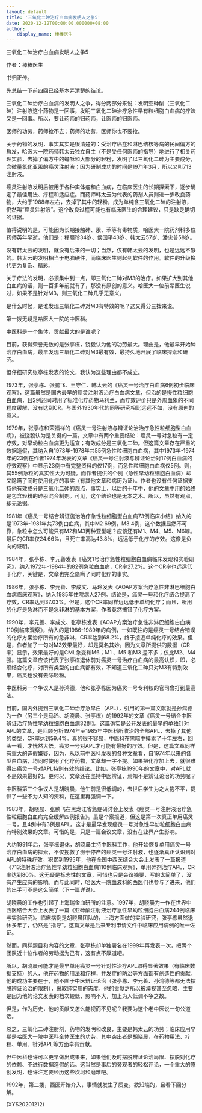 ```yaml
---
layout: default
title: '三氧化二砷治疗白血病发明人之争5'
date: 2020-12-12T00:00:00.000000+08:00
author:
    display_name: 棒棒医生
---
```


三氧化二砷治疗白血病发明人之争5

作者：棒棒医生

书归正传。

先总结一下前四回已经基本弄清楚的结论。

三氧化二砷治疗白血病的发明人之争，得分两部分来说：发明亚砷酸（三氧化二砷）注射液这个药物是一回事，发明三氧化二砷治疗急性早有粒细胞白血病的疗法又是一回事。所以，要让药师的归药师，让医师的归医师。

医师的功劳，药师抢不去；药师的功劳，医师你也不要抢。

关于药物的发明，事实其实是很清楚的：受治疗癌症和淋巴结核等病的民间偏方的启发，哈医大一院药师韩太云独立自主（不是受任何医师的指导）地进行了相关药理实验，去掉了偏方中的蟾酥和大部分的轻粉，发明了以三氧化二砷为主要成分，含微量氯化亚汞的癌灵注射液；因为研制成功的时间是1971年3月，所以又叫713注射液。

癌灵注射液发明后被用于各种实体瘤和白血病，在临床医生的长期探索下，逐步确定了最佳用法、疗程和适应症。而药师韩太云为代表的药剂人员则进一步改良药物，大约于1988年左右，去掉了其中的轻粉，成为单纯含三氧化二砷的注射液，仍然叫“癌灵注射液”。这个改良过程可能也有临床医生的合理建议，只是缺乏确切的证据。

值得说明的是，可能因为长期接触砷、汞、苯等有毒物质，哈医大一院药剂科多位药师英年早逝，他们是：程丽珍34岁、侯国平43岁、韩太云57岁、潘忠普58岁。

没有韩太云的发明，就没有后来的一切；当然，仅有韩太云的发明，也是远远不够的。韩太云的发明相当于电脑硬件，而临床医生则起到软件的作用。软件的升级换代更为复杂、精彩。

关于疗法的发明，必须集中到一点，即三氧化二砷对M3的治疗。如果扩大到其他白血病的话，则一百多年前就有了，那没有原创的意义。哈医大一位前辈医生说过，如果不是针对M3，则三氧化二砷几乎无意义。

是什么时候，是谁发现三氧化二砷对M3有特效的呢？这又得分三拨来说。

第一拨无疑是哈医大一院的中医科。

中医科是一个集体，贡献最大的是谁呢？

目前，获得荣誉无数的是张亭栋，饶毅认为他的功劳最大。理由是，他最早开始砷治疗白血病，最早发现三氧化二砷对M3最有效，最持久地开展了临床探索和研究。

但仔细研究张亭栋发表的论文，我认为这些理由都不成立。

1973年，张亭栋、张鹏飞、王守仁、韩太云的《癌灵一号治疗白血病6例初步临床观察》，这篇虽然是国内最早的癌灵注射液治疗白血病文章，但治的是慢性粒细胞白血病，且2例还同时用了标准化疗药物马利兰，而疗效评价只是外周血象的不同程度缓解，没有达到CR。与国外1930年代的同等研究相比远远不如，没有原创的意义。

1979年，张亭栋和荣福祥的《癌灵一号注射液与辨证论治治疗急性粒细胞型白血病》，被饶毅认为是关键的一篇。文章中有两个重要结论：癌灵一号对急粒有一定疗效，对早幼粒白血病更为适宜；有效成分是三氧化二砷。但这篇文章存在严重的数据造假，其纳入自1973年-1978年共55例急性粒细胞白血病，其中1973年-1974年的23例在作者1974年发表的文章《癌灵一号注射液与辨证论治对17例白血病的疗效观察》中显示23例中有完整资料的仅17例，而急性粒细胞白血病仅5例。则，其55例急粒的真实性大为可疑。而作者提供的个例（急性早幼粒细胞白血病）却又隐瞒了同时使用化疗的事实（有其他文章和病历为证）。作者也没有任何证据支持他有效成分是三氧化二砷的观点，事实上，以后的十年中，他的文章中用的始终是包含轻粉的砷汞混合制剂。可见，这个结论也是无本之木。所以，虽然有观点，却无论据。

1981年《癌灵一号结合辨证施治治疗急性粒细胞型白血病73例临床小结》纳入的是1973年-1981年共73例白血病，其中M2 69例，M3 4例，这个数据显然不可靠，急粒中怎么可能只有M2和M3两种亚型呢？应该还有M1、M4、M5、M6嘛。最后的CR率仅24.66%，且死亡率高达43.8%，远远低于化疗的疗效。这像是负向的证明。

1984年，张亭栋、李元善发表《癌灵1号治疗急性粒细胞白血病临床发现和实验研究》，纳入1972年-1984年的82例急粒白血病，CR率27.2%。这个CR率也远远低于化疗，关键是，文章也完全隐瞒了同时化疗的事实。

1986年，张亭栋、李元善、李成文、马玲发表《AOAP方案治疗急性非淋巴细胞白血病临床观察》，纳入1985年住院病人27例。结论是，癌灵一号和化疗结合提高了疗效，CR率达到37.03%。但是，这个CR率同样远远低于单纯化疗；而且，所用的化疗是急淋而不是急非淋的基本方案，作者竟然搞错了化疗方案。

1990年，李元善、李成文、张亭栋发表《AOAP方案治疗急性非淋巴细胞白血病110例临床观察》，纳入的是1986-1989年的病例，一如既往的是癌灵一号结合错误的化疗方案治疗所有的急非淋，CR率达到68.2%，终于接近单纯化疗的效果。但是，作者加了一句对M3效果最好，却是莫名其妙。因为文章所提供的数据（CR率）显示，效果最好的是CML急变和M6；M1 、M5 和M3 差不多；仅比M2、M4强。这篇文章应该代表了张亭栋退休前对癌灵一号治疗白血病的最高认识，即，必须结合化疗，对所有类型的白血病都有效，不知道三氧化二砷只对M3有特别效果，癌灵也没有去除轻粉。

中医科另一个争议人是孙鸿德，他和张亭栋因为癌灵一号专利权的官司曾打到最高法。

目前，国内外提到三氧化二砷治疗急早白（APL），引用的第一篇文献就是孙鸿德为一作（另三个是马玲、胡晓晨、张亭栋）的1992年的文章《癌灵一号结合中医辨证治疗急性早幼粒细胞白血病32例》。这篇确实是公开发表的最早的单独针对APL的文章，是回顾分析1974年至1985年中医科所收治的全部APL，去掉了其他的类型，CR率达到59.4%。真的很不容易，中医科在黑暗中摸索了十年左右，回头一看，才恍然大悟，癌灵一号对APL才可能有最好的疗效。但是，这篇文章同样有重大的造假嫌疑，因为，从以前中医科发表的各种文章看，自1974年以来的各型白血病，均同时使用了化疗药物，文章却一字不提。如果把化疗加上去，就很难得出癌灵一号对APL特别有效的结论。比如，张亭栋1990年的文章中，对APL就不是效果最好的。更何况，文章还在坚持中医辨证，焉知不是辨证论治的功劳呢？

中医科第三个争议人是胡晓晨，他生前是很低调的，去世后学生为之大抱不平，提供了一些不为人知的资料，在这里再强调一下。

1983年，胡晓晨、张鹏飞在黑龙江省急症研讨会上发表《癌灵一号注射液治疗急性粒细胞白血病完全缓解四例报告》。虽是个案报道，但这是第一次真正单用癌灵一号，且4例中有3例是APL。这才是最早发现癌灵一号对急性早幼粒细胞白血病有特别效果的文章。可惜的是，只是一篇会议文章，没有在业界产生影响。

大约1991年后，张亭栋退休，胡晓晨主持中医科工作，他开始恢复单用癌灵一号治疗白血病的探索，不仅挽救了濒于停产的癌灵一号注射液，也逐渐真正认识到对APL的特殊疗效。积累到1995年，他在全国中西医结合大会上发表了一篇报道《713注射液治疗急性早幼粒细胞白血病110例临床观察》，单用砷剂治疗APL，CR率达到80%。这无疑是标志性的文章，可惜也只是会议摘要，写的太简单了，没有产生应有的影响。而与此同时，哈医大一院血液科的西医们也参与了进来，他们的出手可不是这么简单（下一篇详说）。

胡晓晨的工作也引起了上海瑞金血研所的注意。1997年，胡晓晨为一作在世界中西医结合大会上发表了一篇《亚砷酸注射液治疗急性早幼粒细胞白血病244例临床与实验研究》。临床病例是胡晓晨团队的，上海方面做的实验研究，张亭栋虽然退休多年了，仍然是“指导”。这篇文章是后来专利申请文件中临床应用病例的唯一佐证。

然而，同样题目和内容的文章，张亭栋却单独署名在1999年再发表一次，把两个团队近十位作者的劳动据为己有，这有点不厚道吧。

所以，胡晓晨可能才是最早单用癌灵一号针对性治疗APL取得显著效果（有临床数据支持）的人，他在药物的用法和疗程，并发症的防治等方面都有创造性的贡献。他的成功主要在于，他不囿于中医辨证论治（张亭栋、李元善、孙鸿德等都无法摆脱辨证论治的限制），采取纯实用的态度。他的贡献之所以被漠视甚至忽略，主要是因为他的论文发表的档次较低，影响不大，加上为人低调不争之故。

但是，作为历史，他的贡献又怎么能视而不见呢？我要为这个老中医说一句公道话。

总之，三氧化二砷注射剂，药物的发明和改良，主要是韩太云的功劳；临床应用早期是哈医大一院中医科全体医生的功劳，其中突出者是胡晓晨，在药物用法、疗程、单用、针对APL等方面卓有贡献。

但中医科也许可以更早做出成果来，如果他们及时摆脱辨证论治局限、摆脱对化疗的依赖、不进行数据造假的话。这当然是事后的旁观者的轻松评论，一个重大的原创发明，也许注定要经历这些坎坷和磨难吧。

1992年，第二拨，西医开始介入，事情就发生了质变。欲知端的，且看下回分解。

(XYS20201212)

